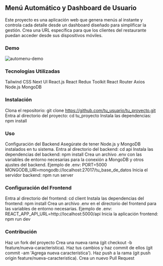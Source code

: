
## Menú Automático y Dashboard de Usuario
Este proyecto es una aplicación web que genera menús al instante y controla cada detalle desde un dashboard diseñado para simplificar la gestión. Crea una URL específica para que los clientes del restaurante puedan acceder desde sus dispositivos móviles.

### Demo
![automenu-demo](https://github.com/nicoflorentin/auto-menu/assets/81888574/56c68267-7bad-4d86-b98e-cacf9bd3a7cb)

### Tecnologías Utilizadas
Tailwind CSS
Next UI
React.js
React Redux Toolkit
React Router
Axios
Node.js
MongoDB

### Instalación
Clona el repositorio: git clone https://github.com/tu_usuario/tu_proyecto.git
Entra al directorio del proyecto: cd tu_proyecto
Instala las dependencias: npm install

### Uso
Configuración del Backend
Asegúrate de tener Node.js y MongoDB instalados en tu sistema.
Entra al directorio del backend: cd api
Instala las dependencias del backend: npm install
Crea un archivo .env con las variables de entorno necesarias para la conexión a MongoDB y otros ajustes del backend.
Ejemplo de .env: PORT=5000
MONGODB_URI=mongodb://localhost:27017/tu_base_de_datos
Inicia el servidor backend: npm run server

### Configuración del Frontend
Entra al directorio del frontend: cd client
Instala las dependencias del frontend: npm install
Crea un archivo .env en el directorio del frontend para las variables de entorno necesarias.
Ejemplo de .env: REACT_APP_API_URL=http://localhost:5000/api
Inicia la aplicación frontend: npm run dev

### Contribución
Haz un fork del proyecto
Crea una nueva rama (git checkout -b feature/nueva-caracteristica).
Haz tus cambios y haz commit de ellos (git commit -am 'Agrega nueva característica').
Haz push a la rama (git push origin feature/nueva-caracteristica).
Crea un nuevo Pull Request
